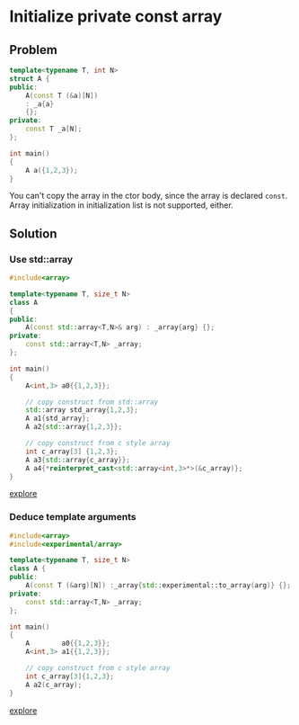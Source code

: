 # Initialize private const array

## Problem

```c++
template<typename T, int N>
struct A {
public:
    A(const T (&a)[N])
    : _a{a}
    {};
private:
    const T _a[N];
};

int main()
{
    A a({1,2,3});
}
```

You can't copy the array in the ctor body, since the array is declared `const`. Array initialization in initialization list is not supported, either.

## Solution

### Use std::array

```c++
#include<array>

template<typename T, size_t N>
class A
{
public:
    A(const std::array<T,N>& arg) : _array{arg} {};
private:
    const std::array<T,N> _array;
};

int main()
{
    A<int,3> a0{{1,2,3}};

    // copy construct from std::array
    std::array std_array{1,2,3};
    A a1{std_array};
    A a2{std::array{1,2,3}};

    // copy construct from c style array
    int c_array[3] {1,2,3};
    A a3{std::array{c_array}};
    A a4{*reinterpret_cast<std::array<int,3>*>(&c_array)};
}
```
[explore](https://godbolt.org/z/B5PZkG)

### Deduce template arguments

```c++
#include<array>
#include<experimental/array>

template<typename T, size_t N>
class A {
public:
    A(const T (&arg)[N]) :_array{std::experimental::to_array(arg)} {};
private:
    const std::array<T,N> _array;
};

int main()
{
    A        a0{{1,2,3}};
    A<int,3> a1{{1,2,3}};

    // copy construct from c style array
    int c_array[3]{1,2,3};
    A a2(c_array);
}
```
[explore](https://godbolt.org/z/XzkTPX)
